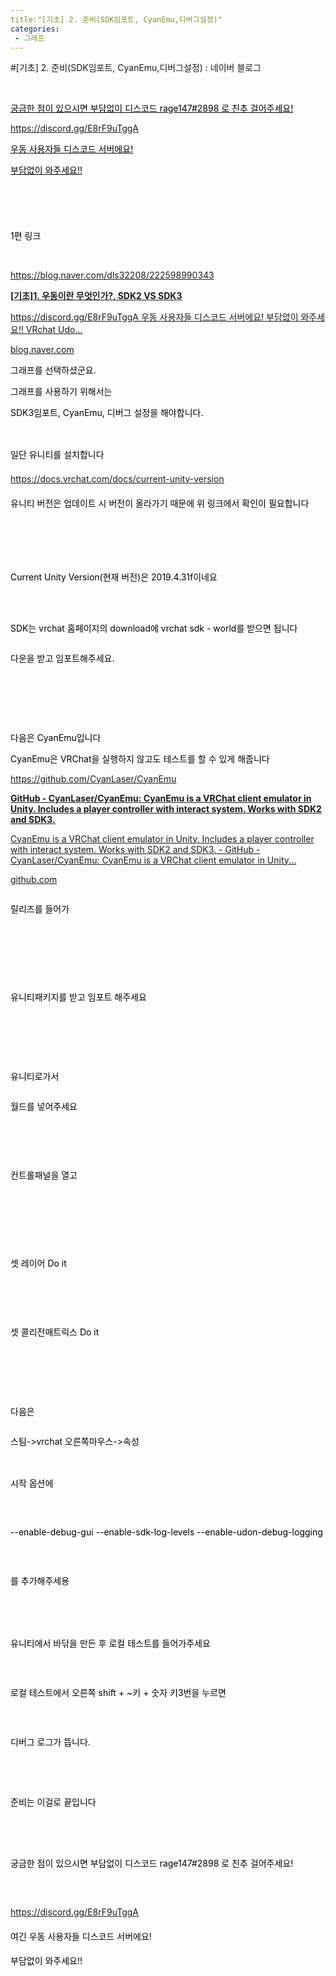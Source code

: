 ```yaml
---
title:"[기초] 2. 준비(SDK임포트, CyanEmu,디버그설정)"
categories:
 - 그래프
---
```

#[기초] 2. 준비(SDK임포트, CyanEmu,디버그설정) : 네이버 블로그
<div class="wrap_rabbit pcol2 _param(1) _postViewArea222598993383" id="post-view222598993383">
<!-- Rabbit HTML --><div class="se-viewer se-theme-default" lang="ko-KR">
<!-- SE_DOC_HEADER_END -->
<div class="se-main-container">
<div class="se-component se-text se-l-default" id="SE-a3f99e16-0a00-43d2-b8d8-24b2e003ec8b">
<div class="se-component-content">
<div class="se-section se-section-text se-l-default">
<div class="se-module se-module-text">
<!-- SE-TEXT { --><p class="se-text-paragraph se-text-paragraph-align-" id="SE-4bea1449-5408-414a-bb11-5dd8458007a4" style=""><span class="se-fs- se-ff- se-style-unset" id="SE-74655edc-9772-469e-be7b-142bb6e60e5e" style="color:#000000;"><u>​</u></span></p><!-- } SE-TEXT --><!-- SE-TEXT { --><p class="se-text-paragraph se-text-paragraph-align-" id="SE-d87399f2-5ffd-467f-b6d7-3d92f40a709b" style=""><span class="se-fs- se-ff- se-style-unset" id="SE-2dd8f2e9-4c0e-41df-8da7-ac9fb1371e29" style="color:#000000;background-color:#ffffff;"><u>궁금한 점이 있으시면 부담없이 디스코드 rage147#2898 로 친추 걸어주세요!</u></span></p><!-- } SE-TEXT --><!-- SE-TEXT { --><p class="se-text-paragraph se-text-paragraph-align-" id="SE-4d6c5e45-197c-4180-9dec-8c29f4e3bf20" style=""><span class="se-fs- se-ff- se-style-unset" id="SE-842fe591-c429-42c9-8f50-8e15c0f31bfe" style="color:#000000;background-color:#ffffff;"><a class="se-link" href="https://discord.gg/E8rF9uTggA" target="_blank"><u>https://discord.gg/E8rF9uTggA</u></a></span></p><!-- } SE-TEXT --><!-- SE-TEXT { --><p class="se-text-paragraph se-text-paragraph-align-" id="SE-51ad0dd1-c72c-480d-a39c-75196ae91c41" style=""><span class="se-fs- se-ff- se-style-unset" id="SE-873e7262-c532-402b-8d57-a76e793805c4" style="color:#000000;background-color:#ffffff;"><u>우동 사용자들 디스코드 서버에요!</u></span></p><!-- } SE-TEXT --><!-- SE-TEXT { --><p class="se-text-paragraph se-text-paragraph-align-" id="SE-fe4b39f1-09f4-486b-98a4-0c5023088e4d" style=""><span class="se-fs- se-ff- se-style-unset" id="SE-8b147722-0b1e-4f09-8f86-dd56574d9ca7" style="color:#000000;background-color:#ffffff;"><u>부담없이 와주세요!!</u></span></p><!-- } SE-TEXT --><!-- SE-TEXT { --><p class="se-text-paragraph se-text-paragraph-align-" id="SE-36699c43-a993-4fa1-9537-80ce7b6e69bd" style=""><span class="se-fs- se-ff- se-style-unset" id="SE-e4ba56a1-050f-47cd-a68a-0cbb1d017346" style="color:#000000;"><u>​</u></span></p><!-- } SE-TEXT --><!-- SE-TEXT { --><p class="se-text-paragraph se-text-paragraph-align-left" id="SE-f85371ef-fb40-4be4-a7b0-c5787561c5c8" style="line-height:1.8;"><span class="se-fs-fs15 se-ff-nanumgothic se-style-unset" id="SE-ac512da7-1645-4971-8484-69e49f86bb9b" style="color:#000000;">​</span></p><!-- } SE-TEXT --><!-- SE-TEXT { --><p class="se-text-paragraph se-text-paragraph-align-" id="SE-821fbbac-d7e0-481b-bfa9-e733ca0c1178" style=""><span class="se-fs- se-ff-" id="SE-3fea0809-106a-4666-bb85-b0b25443c7f0" style="color:#000000;background-color:#ffffff;">1편 링크</span></p><!-- } SE-TEXT --><!-- SE-TEXT { --><p class="se-text-paragraph se-text-paragraph-align-" id="SE-142542dd-2f89-4a9c-ab53-fab7d40dedb2" style=""><span class="se-fs- se-ff-" id="SE-15024b6b-3adc-4a70-9a6a-fbf159f41c74" style="color:#000000;">​</span></p><!-- } SE-TEXT --><!-- SE-TEXT { --><p class="se-text-paragraph se-text-paragraph-align-" id="SE-052e8bee-ead6-44b5-bf40-f8a64b8277ee" style=""><span class="se-fs- se-ff-" id="SE-e3ae657d-02f4-4502-adce-61a744c99867" style="color:#000000;background-color:#ffffff;"><a class="se-link" href="https://blog.naver.com/dls32208/222598990343" target="_blank">https://blog.naver.com/dls32208/222598990343</a></span></p><!-- } SE-TEXT -->
</div>
</div>
</div>
</div> <div class="se-component se-oglink se-l-image" id="SE-6c1fd6c9-407b-49a8-a56d-1fc232eed41c">
<div class="se-component-content">
<div class="se-section se-section-oglink se-l-image se-section-align-">
<div class="se-module se-module-oglink">
<a class="se-oglink-thumbnail" href="https://blog.naver.com/dls32208/222598990343" target="_blank">
<img alt="" class="se-oglink-thumbnail-resource" src="https://dthumb-phinf.pstatic.net/?src=%22https%3A%2F%2Fblogimgs.pstatic.net%2Fnblog%2Fmylog%2Fpost%2Fog_default_image_160610.png%22&amp;type=ff120">
</img></a>
<a class="se-oglink-info" href="https://blog.naver.com/dls32208/222598990343" target="_blank">
<div class="se-oglink-info-container">
<strong class="se-oglink-title">[기초]1. 우동이란 무엇인가?, SDK2 VS SDK3</strong>
<p class="se-oglink-summary">https://discord.gg/E8rF9uTggA 우동 사용자들 디스코드 서버에요! 부담없이 와주세요!! VRchat Udo...</p>
<p class="se-oglink-url">blog.naver.com</p>
</div>
</a>
</div>
</div>
</div>
<script class="__se_module_data" data-module='{"type":"v2_oglink", "id" :"SE-6c1fd6c9-407b-49a8-a56d-1fc232eed41c", "data" : {"link" : "https://blog.naver.com/dls32208/222598990343", "isVideo" : "false", "thumbnail" : "https://dthumb-phinf.pstatic.net/?src=%22https%3A%2F%2Fblogimgs.pstatic.net%2Fnblog%2Fmylog%2Fpost%2Fog_default_image_160610.png%22&amp;type=ff120"}}' type="text/data"></script>
</div> <div class="se-component se-text se-l-default" id="SE-4c2cd798-5124-4f90-8a25-80d0daf73a22">
<div class="se-component-content">
<div class="se-section se-section-text se-l-default">
<div class="se-module se-module-text">
<!-- SE-TEXT { --><p class="se-text-paragraph se-text-paragraph-align-" id="SE-5882617b-f7d1-4999-ad98-c285f10f3779" style=""><span class="se-fs- se-ff-" id="SE-a3a41668-bdb7-4526-9b46-f32c226a95a2" style="color:#000000;background-color:#ffffff;">그래프를 선택하셨군요.</span></p><!-- } SE-TEXT --><!-- SE-TEXT { --><p class="se-text-paragraph se-text-paragraph-align-" id="SE-f920ab9f-9228-44a2-8889-89d2fcbefc22" style=""><span class="se-fs- se-ff-" id="SE-c7568950-7c12-4bce-b0bf-40ab7074ad88" style="color:#000000;background-color:#ffffff;">그래프를 사용하기 위해서는 </span></p><!-- } SE-TEXT --><!-- SE-TEXT { --><p class="se-text-paragraph se-text-paragraph-align-" id="SE-417ee0c5-cb7c-43c5-8f63-0fd95b39a78e" style=""><span class="se-fs- se-ff-" id="SE-01f03ccd-8120-434d-9a9b-26316196d9f1" style="color:#000000;background-color:#ffffff;">SDK3임포트, CyanEmu, 디버그 설정을 해야합니다.</span></p><!-- } SE-TEXT --><!-- SE-TEXT { --><p class="se-text-paragraph se-text-paragraph-align-" id="SE-b9199b89-0364-4a75-9997-825d34d6cb0e" style=""><span class="se-fs- se-ff-" id="SE-41c86b8c-7edb-4bc6-acd9-642d9ccfc70b" style="color:#000000;">​</span></p><!-- } SE-TEXT --><!-- SE-TEXT { --><p class="se-text-paragraph se-text-paragraph-align-left" id="SE-1967c0c8-5c9a-4c80-9c1b-f662381165aa" style="line-height:1.8;"><span class="se-fs-fs15 se-ff-nanumgothic se-style-unset" id="SE-098e956e-702f-44fe-a0b5-8f3c51bc9bee" style="color:#000000;background-color:#ffffff;">일단 유니티를 설치합니다</span></p><!-- } SE-TEXT --><!-- SE-TEXT { --><p class="se-text-paragraph se-text-paragraph-align-left" id="SE-e5873467-2142-4918-9db7-8812015b0e6c" style="line-height:1.8;"><span class="se-fs-fs15 se-ff-nanumgothic se-style-unset" id="SE-37482107-eb4a-4d7d-822a-899ea30640ab" style="color:#000000;background-color:#ffffff;"><a class="se-link" href="https://docs.vrchat.com/docs/current-unity-version" target="_blank"><u>https://docs.vrchat.com/docs/current-unity-version</u></a></span></p><!-- } SE-TEXT --><!-- SE-TEXT { --><p class="se-text-paragraph se-text-paragraph-align-left" id="SE-920d3feb-452f-466f-83e9-88cc67cb6180" style="line-height:1.8;"><span class="se-fs-fs15 se-ff-nanumgothic se-style-unset" id="SE-231ae295-3674-4d26-8f73-ba700a5312fa" style="color:#000000;background-color:#ffffff;">유니티 버전은 업데이트 시 버전이 올라가기 때문에 위 링크에서 확인이 필요합니다</span></p><!-- } SE-TEXT --><!-- SE-TEXT { --><p class="se-text-paragraph se-text-paragraph-align-left" id="SE-9c172815-b781-4a68-960d-38d678756e64" style="line-height:1.8;"><span class="se-fs-fs15 se-ff-nanumgothic se-style-unset" id="SE-4906c880-d8d4-47a7-8e45-cdf38c6024e0" style="color:#000000;background-color:#ffffff;">​</span></p><!-- } SE-TEXT --><!-- SE-TEXT { --><p class="se-text-paragraph se-text-paragraph-align-left" id="SE-d86c03ac-c7ea-4843-b1bd-5c81ab563154" style="line-height:1.8;"><span class="se-fs-fs15 se-ff-nanumgothic se-style-unset" id="SE-57eb5b4c-b92d-441f-8824-b16c2abd6446" style="color:#000000;background-color:#ffffff;">​</span></p><!-- } SE-TEXT --><!-- SE-TEXT { --><p class="se-text-paragraph se-text-paragraph-align-left" id="SE-8f9d1fea-5508-4748-905f-4db7487dc309" style="line-height:1.8;"><span class="se-fs-fs15 se-ff-nanumgothic se-style-unset" id="SE-1bec1fb7-4534-46b0-b75c-e23896e34d04" style="color:#000000;background-color:#ffffff;">Current Unity Version(현재 버전)은 2019.4.31f이네요</span></p><!-- } SE-TEXT -->
</div>
</div>
</div>
</div> <div class="se-component se-image se-l-default" id="SE-075d62c5-319c-4b0a-80a1-3577e124bdff">
<div class="se-component-content se-component-content-fit">
<div class="se-section se-section-image se-l-default se-section-align-left">
<div class="se-module se-module-image" style="">
<a class="se-module-image-link __se_image_link __se_link" data-linkdata='{"id" : "SE-075d62c5-319c-4b0a-80a1-3577e124bdff", "src" : "https://postfiles.pstatic.net/MjAyMTExMjlfNTIg/MDAxNjM4MTM0NjEyNzY5.TuRburDoCzLrbyH-jl__rpSWTBPLs0rkDWWTOrdROMog.uZ8_BXGBU5Auy3d7nCb8ugf_Uk1r5nf3YTxQ9-enaCkg.PNG.dls32208/image.png?type=w773", "originalWidth" : "773", "originalHeight" : "637", "linkUse" : "false", "link" : ""}' data-linktype="img" href="#" onclick="return false;" style="">
<img alt="" class="se-image-resource" src="https://postfiles.pstatic.net/MjAyMTExMjlfNTIg/MDAxNjM4MTM0NjEyNzY5.TuRburDoCzLrbyH-jl__rpSWTBPLs0rkDWWTOrdROMog.uZ8_BXGBU5Auy3d7nCb8ugf_Uk1r5nf3YTxQ9-enaCkg.PNG.dls32208/image.png?type=w773">
</img></a>
</div>
</div>
</div>
</div>
<div class="se-component se-image se-l-default" id="SE-13968244-e6a8-496b-b5ca-805770937247">
<div class="se-component-content se-component-content-fit">
<div class="se-section se-section-image se-l-default se-section-align-left">
<div class="se-module se-module-image" style="">
<a class="se-module-image-link __se_image_link __se_link" data-linkdata='{"id" : "SE-13968244-e6a8-496b-b5ca-805770937247", "src" : "https://postfiles.pstatic.net/MjAyMTExMjlfMTYz/MDAxNjM4MTM0NjI2MjY3.sBOhOCteYlQ1YjGEVhjVYfv6M-VAfK2PYgjAmOvgfbog.xw7YNR6NpekKdztBrrCbpgl9mfc70ymcLOXCtJ7FJ6sg.PNG.dls32208/image.png?type=w773", "originalWidth" : "773", "originalHeight" : "424", "linkUse" : "false", "link" : ""}' data-linktype="img" href="#" onclick="return false;" style="">
<img alt="" class="se-image-resource" src="https://postfiles.pstatic.net/MjAyMTExMjlfMTYz/MDAxNjM4MTM0NjI2MjY3.sBOhOCteYlQ1YjGEVhjVYfv6M-VAfK2PYgjAmOvgfbog.xw7YNR6NpekKdztBrrCbpgl9mfc70ymcLOXCtJ7FJ6sg.PNG.dls32208/image.png?type=w773">
</img></a>
</div>
</div>
</div>
</div>
<div class="se-component se-text se-l-default" id="SE-f5b04435-5dc9-4283-9d51-25bb5000a1ad">
<div class="se-component-content">
<div class="se-section se-section-text se-l-default">
<div class="se-module se-module-text">
<!-- SE-TEXT { --><p class="se-text-paragraph se-text-paragraph-align-" id="SE-299eeb25-f52b-43d4-a43c-a65be9794603" style=""><span class="se-fs- se-ff-" id="SE-0a97e811-eece-4b4e-8ae1-edeade640733" style="color:#000000;">​</span></p><!-- } SE-TEXT --><!-- SE-TEXT { --><p class="se-text-paragraph se-text-paragraph-align-" id="SE-9809c1f3-1417-4840-8345-03b6139ce0cc" style=""><span class="se-fs- se-ff-" id="SE-995de317-79fd-41c7-883d-b494aeee7d98" style="color:#000000;background-color:#ffffff;">SDK는 </span><span class="se-fs-fs15 se-ff-nanumgothic se-style-unset" id="SE-77e01f14-6dc1-4a27-a2f4-7a7ebe0e3b40" style="color:#000000;background-color:#ffffff;">vrchat 홈페이지의 download에 vrchat sdk - world를 받으면 됩니다</span></p><!-- } SE-TEXT -->
</div>
</div>
</div>
</div> <div class="se-component se-image se-l-default" id="SE-23364427-9f42-4311-9d72-e7ff3baad72d">
<div class="se-component-content se-component-content-fit">
<div class="se-section se-section-image se-l-default se-section-align-">
<div class="se-module se-module-image" style="">
<a class="se-module-image-link __se_image_link __se_link" data-linkdata='{"id" : "SE-23364427-9f42-4311-9d72-e7ff3baad72d", "src" : "https://postfiles.pstatic.net/MjAyMDA5MTVfMTIy/MDAxNjAwMTUwNzk4NDY1.w4qE3FH4xiZNheju8XWvBxL-t7IdHiGzLqcDWumpiN0g.D8TU1AdbxBeiS2g-XYpCNBCqVsqpJSaWqsh1leTZQKUg.PNG.dls32208/image.png?type=w773", "originalWidth" : "773", "originalHeight" : "473", "linkUse" : "false", "link" : ""}' data-linktype="img" href="#" onclick="return false;" style="">
<img alt="" class="se-image-resource" src="https://postfiles.pstatic.net/MjAyMDA5MTVfMTIy/MDAxNjAwMTUwNzk4NDY1.w4qE3FH4xiZNheju8XWvBxL-t7IdHiGzLqcDWumpiN0g.D8TU1AdbxBeiS2g-XYpCNBCqVsqpJSaWqsh1leTZQKUg.PNG.dls32208/image.png?type=w773">
</img></a>
</div>
</div>
</div>
</div>
<div class="se-component se-text se-l-default" id="SE-b9c9372f-4eb0-4f9b-9ef5-f66b51ddee11">
<div class="se-component-content">
<div class="se-section se-section-text se-l-default">
<div class="se-module se-module-text">
<!-- SE-TEXT { --><p class="se-text-paragraph se-text-paragraph-align-" id="SE-3b59f601-e16d-4b00-9a52-6004201fe3d2" style=""><span class="se-fs- se-ff-" id="SE-fc20509e-55de-475f-bfa1-79bb635a973e" style="color:#000000;background-color:#ffffff;">다운을 받고 임포트해주세요.</span></p><!-- } SE-TEXT --><!-- SE-TEXT { --><p class="se-text-paragraph se-text-paragraph-align-" id="SE-f8682c48-3edb-4097-83cc-883a7f384d66" style=""><span class="se-fs- se-ff-" id="SE-c8c4c6a8-4f36-4e96-86ab-9a9f090e9264" style="color:#000000;">​</span></p><!-- } SE-TEXT --><!-- SE-TEXT { --><p class="se-text-paragraph se-text-paragraph-align-" id="SE-82471ca3-d575-48e2-9924-19bf30605e0b" style=""><span class="se-fs- se-ff-" id="SE-997ed674-956f-45c7-b8eb-737770891898" style="color:#000000;">​</span></p><!-- } SE-TEXT --><!-- SE-TEXT { --><p class="se-text-paragraph se-text-paragraph-align-" id="SE-a9e95c86-a9e0-44b2-9af0-6dfab9ded75a" style=""><span class="se-fs- se-ff-" id="SE-05ad237e-93a6-4cf2-9038-ee3bc394b888" style="color:#000000;">​</span></p><!-- } SE-TEXT --><!-- SE-TEXT { --><p class="se-text-paragraph se-text-paragraph-align-" id="SE-940baa88-f965-4a16-860e-6cf3c2e8019a" style=""><span class="se-fs- se-ff-" id="SE-7e1638dc-f386-4d1e-8469-791fa8244e9a" style="color:#000000;background-color:#ffffff;">다음은 CyanEmu입니다</span></p><!-- } SE-TEXT --><!-- SE-TEXT { --><p class="se-text-paragraph se-text-paragraph-align-" id="SE-22159658-239c-49a5-9165-4d220048d765" style=""><span class="se-fs- se-ff-" id="SE-f5d59ec9-f069-4bb5-aeb7-72f087db8428" style="color:#000000;background-color:#ffffff;">CyanEmu은 VRChat을 실행하지 않고도 테스트를 할 수 있게 해줍니다</span></p><!-- } SE-TEXT --><!-- SE-TEXT { --><p class="se-text-paragraph se-text-paragraph-align-" id="SE-8ecca86e-c1df-45ba-afd5-3f2bcbbe92d0" style=""><span class="se-fs- se-ff-" id="SE-9bb65cd1-b3e4-4979-9a75-56e579c99d17" style="color:#000000;background-color:#ffffff;"><a class="se-link" href="https://github.com/CyanLaser/CyanEmu" target="_blank">https://github.com/CyanLaser/CyanEmu</a></span></p><!-- } SE-TEXT -->
</div>
</div>
</div>
</div> <div class="se-component se-oglink se-l-large_image" id="SE-34820224-77d9-4a98-9648-dcacf420c1a1">
<div class="se-component-content">
<div class="se-section se-section-oglink se-l-large_image se-section-align-">
<div class="se-module se-module-oglink">
<a class="se-oglink-thumbnail" href="https://github.com/CyanLaser/CyanEmu" target="_blank">
<img alt="" class="se-oglink-thumbnail-resource" src="https://dthumb-phinf.pstatic.net/?src=%22https%3A%2F%2Fopengraph.githubassets.com%2F0b4d3006d4548f4eee632cf1a506197cfe98fdb4a122a9293a796760274d5224%2FCyanLaser%2FCyanEmu%22&amp;type=ff500_300"/>
</a>
<a class="se-oglink-info" href="https://github.com/CyanLaser/CyanEmu" target="_blank">
<div class="se-oglink-info-container">
<strong class="se-oglink-title">GitHub - CyanLaser/CyanEmu: CyanEmu is a VRChat client emulator in Unity. Includes a player controller with interact system. Works with SDK2 and SDK3.</strong>
<p class="se-oglink-summary">CyanEmu is a VRChat client emulator in Unity. Includes a player controller with interact system. Works with SDK2 and SDK3. - GitHub - CyanLaser/CyanEmu: CyanEmu is a VRChat client emulator in Unity...</p>
<p class="se-oglink-url">github.com</p>
</div>
</a>
</div>
</div>
</div>
<script class="__se_module_data" data-module='{"type":"v2_oglink", "id" :"SE-34820224-77d9-4a98-9648-dcacf420c1a1", "data" : {"link" : "https://github.com/CyanLaser/CyanEmu", "isVideo" : "false", "thumbnail" : "https://dthumb-phinf.pstatic.net/?src=%22https%3A%2F%2Fopengraph.githubassets.com%2F0b4d3006d4548f4eee632cf1a506197cfe98fdb4a122a9293a796760274d5224%2FCyanLaser%2FCyanEmu%22&amp;type=ff500_300"}}' type="text/data"></script>
</div> <div class="se-component se-image se-l-default" id="SE-8e4f0098-b661-4283-ace8-a2965d92018a">
<div class="se-component-content se-component-content-fit">
<div class="se-section se-section-image se-l-default se-section-align-">
<div class="se-module se-module-image" style="">
<a class="se-module-image-link __se_image_link __se_link" data-linkdata='{"id" : "SE-8e4f0098-b661-4283-ace8-a2965d92018a", "src" : "https://postfiles.pstatic.net/MjAyMTEyMTlfOTYg/MDAxNjM5ODUzODM5NzYx.RlawFHA9KVrS_d_B0jHsLnpVKDJbOM9ao5e86UjHwKQg.Nhp9I2j14YC6haDCFQYUCUDax_02uQc-kFGiuPbiD58g.PNG.dls32208/image.png", "originalWidth" : "962", "originalHeight" : "1049", "linkUse" : "false", "link" : ""}' data-linktype="img" href="#" onclick="return false;" style="">
<img alt="" class="se-image-resource" data-height="965" data-lazy-src="https://postfiles.pstatic.net/MjAyMTEyMTlfOTYg/MDAxNjM5ODUzODM5NzYx.RlawFHA9KVrS_d_B0jHsLnpVKDJbOM9ao5e86UjHwKQg.Nhp9I2j14YC6haDCFQYUCUDax_02uQc-kFGiuPbiD58g.PNG.dls32208/image.png?type=w966" data-width="886" src="https://postfiles.pstatic.net/MjAyMTEyMTlfOTYg/MDAxNjM5ODUzODM5NzYx.RlawFHA9KVrS_d_B0jHsLnpVKDJbOM9ao5e86UjHwKQg.Nhp9I2j14YC6haDCFQYUCUDax_02uQc-kFGiuPbiD58g.PNG.dls32208/image.png?type=w80_blur"/>
</a>
</div>
</div>
</div>
</div>
<div class="se-component se-text se-l-default" id="SE-2f229211-7887-455d-8917-4d0bf35abf40">
<div class="se-component-content">
<div class="se-section se-section-text se-l-default">
<div class="se-module se-module-text">
<!-- SE-TEXT { --><p class="se-text-paragraph se-text-paragraph-align-" id="SE-86bb38ca-d96a-4ab3-beec-cb6f6b2616c8" style=""><span class="se-fs- se-ff-" id="SE-c6df303a-09af-4e1f-aca5-a651aebd9b8a" style="color:#000000;background-color:#ffffff;">릴리즈를 들어가</span></p><!-- } SE-TEXT --><!-- SE-TEXT { --><p class="se-text-paragraph se-text-paragraph-align-" id="SE-e8ddd6bc-2152-45b7-9f84-8af763a196fb" style=""><span class="se-fs- se-ff-" id="SE-d7a24709-7785-40e0-b6dc-7f7d122f3772" style="color:#000000;">​</span></p><!-- } SE-TEXT --><!-- SE-TEXT { --><p class="se-text-paragraph se-text-paragraph-align-" id="SE-b8865a6d-d72b-44f1-874f-23b9bcaa2396" style=""><span class="se-fs- se-ff-" id="SE-65bde51f-9d75-4b81-8a07-4450f8af70b5" style="color:#000000;">​</span></p><!-- } SE-TEXT --><!-- SE-TEXT { --><p class="se-text-paragraph se-text-paragraph-align-" id="SE-f0c1b905-bec5-4955-82e2-f4335c5677ea" style=""><span class="se-fs- se-ff-" id="SE-78f3abb0-e4dc-44bb-be2e-92403e50352f" style="color:#000000;">​</span></p><!-- } SE-TEXT -->
</div>
</div>
</div>
</div> <div class="se-component se-image se-l-default" id="SE-7a8430cb-be05-4aa6-8054-2307206ee6f5">
<div class="se-component-content se-component-content-fit">
<div class="se-section se-section-image se-l-default se-section-align-">
<div class="se-module se-module-image" style="">
<a class="se-module-image-link __se_image_link __se_link" data-linkdata='{"id" : "SE-7a8430cb-be05-4aa6-8054-2307206ee6f5", "src" : "https://postfiles.pstatic.net/MjAyMTEyMTlfMTgg/MDAxNjM5ODUzODYyODM3.4T6G9wmkbIo9Wn3s49MbYUnN66tzVNEC5L0-jqpKv9sg.MgNyp5Obnf1s0Chco6DWHM_faJt0QkLLPopgGVwkV_wg.PNG.dls32208/image.png", "originalWidth" : "962", "originalHeight" : "1049", "linkUse" : "false", "link" : ""}' data-linktype="img" href="#" onclick="return false;" style="">
<img alt="" class="se-image-resource" data-height="965" data-lazy-src="https://postfiles.pstatic.net/MjAyMTEyMTlfMTgg/MDAxNjM5ODUzODYyODM3.4T6G9wmkbIo9Wn3s49MbYUnN66tzVNEC5L0-jqpKv9sg.MgNyp5Obnf1s0Chco6DWHM_faJt0QkLLPopgGVwkV_wg.PNG.dls32208/image.png?type=w966" data-width="886" src="https://postfiles.pstatic.net/MjAyMTEyMTlfMTgg/MDAxNjM5ODUzODYyODM3.4T6G9wmkbIo9Wn3s49MbYUnN66tzVNEC5L0-jqpKv9sg.MgNyp5Obnf1s0Chco6DWHM_faJt0QkLLPopgGVwkV_wg.PNG.dls32208/image.png?type=w80_blur"/>
</a>
</div>
</div>
</div>
</div>
<div class="se-component se-text se-l-default" id="SE-fc805762-9f9f-419c-8515-1807745d000c">
<div class="se-component-content">
<div class="se-section se-section-text se-l-default">
<div class="se-module se-module-text">
<!-- SE-TEXT { --><p class="se-text-paragraph se-text-paragraph-align-" id="SE-91c30b27-1af7-4d2d-b779-690f006e991a" style=""><span class="se-fs- se-ff-" id="SE-4e0f6afc-5d54-48c9-8040-0f28b643ff52" style="color:#000000;background-color:#ffffff;">유니티패키지를 받고 임포트 해주세요</span></p><!-- } SE-TEXT --><!-- SE-TEXT { --><p class="se-text-paragraph se-text-paragraph-align-" id="SE-4685ebcd-ec56-4f3a-9a6d-67b4a98d441f" style=""><span class="se-fs- se-ff-" id="SE-12eae458-57be-4cdd-aeaf-85849f282fd9" style="color:#000000;">​</span></p><!-- } SE-TEXT --><!-- SE-TEXT { --><p class="se-text-paragraph se-text-paragraph-align-" id="SE-5771184a-aec3-4d75-aa67-344f03ac555a" style=""><span class="se-fs- se-ff-" id="SE-143df8d6-44bc-46a7-9f49-abe65abdbb67" style="color:#000000;">​</span></p><!-- } SE-TEXT --><!-- SE-TEXT { --><p class="se-text-paragraph se-text-paragraph-align-" id="SE-044052c2-487d-4dbe-b9f2-a7f61088fe4e" style=""><span class="se-fs- se-ff-" id="SE-2e26b475-127c-40a3-a045-253a4f8410d0" style="color:#000000;">​</span></p><!-- } SE-TEXT --><!-- SE-TEXT { --><p class="se-text-paragraph se-text-paragraph-align-" id="SE-ea307c6d-4dee-4b14-9c2b-115ece946e06" style=""><span class="se-fs- se-ff-" id="SE-9f2fb9d1-6e43-4e71-8795-fcd03c597a24" style="color:#000000;background-color:#ffffff;">유니티로가서</span></p><!-- } SE-TEXT -->
</div>
</div>
</div>
</div> <div class="se-component se-image se-l-default" id="SE-f1530840-04c6-4bfc-a4b8-e330b62da5f3">
<div class="se-component-content se-component-content-fit">
<div class="se-section se-section-image se-l-default se-section-align-">
<div class="se-module se-module-image" style="">
<a class="se-module-image-link __se_image_link __se_link" data-linkdata='{"id" : "SE-f1530840-04c6-4bfc-a4b8-e330b62da5f3", "src" : "https://postfiles.pstatic.net/MjAyMTEyMThfOTgg/MDAxNjM5NzU2NTA2NTM3.8A_0q6Pc6gku6M25uyr7VxsjnPFWQOtYfBNd95ufGgIg.pH7_phQQlVRLFZo6koUldnK0sioZDt_4u3-mia6qz_Ig.PNG.dls32208/image.png?type=w773", "originalWidth" : "773", "originalHeight" : "363", "linkUse" : "false", "link" : ""}' data-linktype="img" href="#" onclick="return false;" style="">
<img alt="" class="se-image-resource" src="https://postfiles.pstatic.net/MjAyMTEyMThfOTgg/MDAxNjM5NzU2NTA2NTM3.8A_0q6Pc6gku6M25uyr7VxsjnPFWQOtYfBNd95ufGgIg.pH7_phQQlVRLFZo6koUldnK0sioZDt_4u3-mia6qz_Ig.PNG.dls32208/image.png?type=w773"/>
</a>
</div>
</div>
</div>
</div>
<div class="se-component se-text se-l-default" id="SE-c35aaabd-0384-4487-be8a-cb52186334e9">
<div class="se-component-content">
<div class="se-section se-section-text se-l-default">
<div class="se-module se-module-text">
<!-- SE-TEXT { --><p class="se-text-paragraph se-text-paragraph-align-" id="SE-053bc1f4-6a91-4d9c-9cc3-d451e363ed81" style=""><span class="se-fs- se-ff-" id="SE-b9c49eb3-0a6b-4a6b-a231-a06ce6910a68" style="color:#000000;background-color:#ffffff;">월드를 넣어주세요</span></p><!-- } SE-TEXT --><!-- SE-TEXT { --><p class="se-text-paragraph se-text-paragraph-align-" id="SE-a8e9637e-ad01-4786-8c71-1ae5f02c9003" style=""><span class="se-fs- se-ff-" id="SE-efb06c0f-3015-4c39-b8f7-fde442fccc6f" style="color:#000000;">​</span></p><!-- } SE-TEXT --><!-- SE-TEXT { --><p class="se-text-paragraph se-text-paragraph-align-" id="SE-4fb0e136-db2a-43f7-ba9f-945e3655c930" style=""><span class="se-fs- se-ff-" id="SE-2d9d9a4a-26b4-48be-b04a-b9e7f9f0d694" style="color:#000000;">​</span></p><!-- } SE-TEXT -->
</div>
</div>
</div>
</div> <div class="se-component se-image se-l-default" id="SE-4cc791e9-fd9c-4f92-88cf-009075fbbb66">
<div class="se-component-content se-component-content-normal">
<div class="se-section se-section-image se-l-default se-section-align-" style="max-width:641px;">
<div class="se-module se-module-image" style="">
<a class="se-module-image-link __se_image_link __se_link" data-linkdata='{"id" : "SE-4cc791e9-fd9c-4f92-88cf-009075fbbb66", "src" : "https://postfiles.pstatic.net/MjAyMTEyMThfMjEy/MDAxNjM5NzU2NDM2MTQ2.qe34RurOKOaPIHPZbUcuc02RS_gO1pawpSBEURMMTrwg.X3TB83GqQnjP3sYYGyJM0JhYRaPXP4dcPj2_Wnv1A_Mg.PNG.dls32208/image.png?type=w773", "originalWidth" : "641", "originalHeight" : "494", "linkUse" : "false", "link" : ""}' data-linktype="img" href="#" onclick="return false;" style="">
<img alt="" class="se-image-resource" src="https://postfiles.pstatic.net/MjAyMTEyMThfMjEy/MDAxNjM5NzU2NDM2MTQ2.qe34RurOKOaPIHPZbUcuc02RS_gO1pawpSBEURMMTrwg.X3TB83GqQnjP3sYYGyJM0JhYRaPXP4dcPj2_Wnv1A_Mg.PNG.dls32208/image.png?type=w773"/>
</a>
</div>
</div>
</div>
</div>
<div class="se-component se-text se-l-default" id="SE-463fc619-1977-4dae-aec6-302cc73f4716">
<div class="se-component-content">
<div class="se-section se-section-text se-l-default">
<div class="se-module se-module-text">
<!-- SE-TEXT { --><p class="se-text-paragraph se-text-paragraph-align-" id="SE-9edca6ca-c244-43d6-b4ba-40d02b164c68" style=""><span class="se-fs- se-ff-" id="SE-c8b8c840-3fb7-40e9-8a95-928c2c6af12f" style="color:#000000;background-color:#ffffff;">컨트롤패널을 열고</span></p><!-- } SE-TEXT --><!-- SE-TEXT { --><p class="se-text-paragraph se-text-paragraph-align-" id="SE-d3207de7-d2aa-4cb2-9c03-70ecf009177b" style=""><span class="se-fs- se-ff-" id="SE-d26d2da5-4354-47f5-93c2-92f859acedf6" style="color:#000000;">​</span></p><!-- } SE-TEXT --><!-- SE-TEXT { --><p class="se-text-paragraph se-text-paragraph-align-" id="SE-1bf68f35-9a75-44ef-899c-d2a64587a6b8" style=""><span class="se-fs- se-ff-" id="SE-2950c5ba-cdfd-44e5-bd0d-17d1dad2ec47" style="color:#000000;">​</span></p><!-- } SE-TEXT --><!-- SE-TEXT { --><p class="se-text-paragraph se-text-paragraph-align-" id="SE-43da8439-865f-4271-8046-74f487d250b5" style=""><span class="se-fs- se-ff-" id="SE-c6503ebe-54bc-45a6-939d-4c8948f02a64" style="color:#000000;">​</span></p><!-- } SE-TEXT -->
</div>
</div>
</div>
</div> <div class="se-component se-image se-l-default" id="SE-fe024e75-4f5a-4600-8810-3287e90466a8">
<div class="se-component-content se-component-content-fit">
<div class="se-section se-section-image se-l-default se-section-align-">
<div class="se-module se-module-image" style="">
<a class="se-module-image-link __se_image_link __se_link" data-linkdata='{"id" : "SE-fe024e75-4f5a-4600-8810-3287e90466a8", "src" : "https://postfiles.pstatic.net/MjAyMTEyMThfNTIg/MDAxNjM5NzU2NjMwMjcy.daXZ4wy0NAAXK4KRiyKogqeajFuXB9HuKhCePlG1xK4g.wUvu__2fOYdtqm-79nhBH9nMSzd3oRnoo3KdYl2CTQQg.PNG.dls32208/image.png?type=w773", "originalWidth" : "766", "originalHeight" : "790", "linkUse" : "false", "link" : ""}' data-linktype="img" href="#" onclick="return false;" style="">
<img alt="" class="se-image-resource" src="https://postfiles.pstatic.net/MjAyMTEyMThfNTIg/MDAxNjM5NzU2NjMwMjcy.daXZ4wy0NAAXK4KRiyKogqeajFuXB9HuKhCePlG1xK4g.wUvu__2fOYdtqm-79nhBH9nMSzd3oRnoo3KdYl2CTQQg.PNG.dls32208/image.png?type=w773"/>
</a>
</div>
</div>
</div>
</div>
<div class="se-component se-text se-l-default" id="SE-31eaa96e-5f03-43e7-9117-99a6ca5f43c5">
<div class="se-component-content">
<div class="se-section se-section-text se-l-default">
<div class="se-module se-module-text">
<!-- SE-TEXT { --><p class="se-text-paragraph se-text-paragraph-align-" id="SE-a77c675e-1a72-4d20-b231-3037fe75be08" style=""><span class="se-fs- se-ff-" id="SE-4faf4b0a-c01e-4bc2-9d90-a362b82568ee" style="color:#000000;background-color:#ffffff;">셋 레이어 Do it</span></p><!-- } SE-TEXT --><!-- SE-TEXT { --><p class="se-text-paragraph se-text-paragraph-align-" id="SE-07176ee0-2713-4a65-836d-f676cb64cf0c" style=""><span class="se-fs- se-ff-" id="SE-c906a2ba-f632-4244-b079-7ab3c343765e" style="color:#000000;">​</span></p><!-- } SE-TEXT --><!-- SE-TEXT { --><p class="se-text-paragraph se-text-paragraph-align-" id="SE-dce65006-4074-4046-adab-a7c1f816c4af" style=""><span class="se-fs- se-ff-" id="SE-a4e1a3af-9a6d-497c-b551-6ecbeb1c0c88" style="color:#000000;">​</span></p><!-- } SE-TEXT -->
</div>
</div>
</div>
</div> <div class="se-component se-image se-l-default" id="SE-95e1a23f-f442-4760-923e-0dc97f9972ea">
<div class="se-component-content se-component-content-fit">
<div class="se-section se-section-image se-l-default se-section-align-">
<div class="se-module se-module-image" style="">
<a class="se-module-image-link __se_image_link __se_link" data-linkdata='{"id" : "SE-95e1a23f-f442-4760-923e-0dc97f9972ea", "src" : "https://postfiles.pstatic.net/MjAyMTEyMThfNzUg/MDAxNjM5NzU2NjU4NzMw.KjtWGG93Jwaed-b9FMtiGCTnhHlihN8sTa7bHpu2ru4g.i-CcVlibj7ZmGI4JRFVng8rRhKJCS2W_Zgk7b5Bdz-wg.PNG.dls32208/image.png?type=w773", "originalWidth" : "729", "originalHeight" : "776", "linkUse" : "false", "link" : ""}' data-linktype="img" href="#" onclick="return false;" style="">
<img alt="" class="se-image-resource" src="https://postfiles.pstatic.net/MjAyMTEyMThfNzUg/MDAxNjM5NzU2NjU4NzMw.KjtWGG93Jwaed-b9FMtiGCTnhHlihN8sTa7bHpu2ru4g.i-CcVlibj7ZmGI4JRFVng8rRhKJCS2W_Zgk7b5Bdz-wg.PNG.dls32208/image.png?type=w773"/>
</a>
</div>
</div>
</div>
</div>
<div class="se-component se-text se-l-default" id="SE-6f39d943-4ac1-4d6b-8c8d-7e56ffb838a9">
<div class="se-component-content">
<div class="se-section se-section-text se-l-default">
<div class="se-module se-module-text">
<!-- SE-TEXT { --><p class="se-text-paragraph se-text-paragraph-align-" id="SE-8ec4b007-c900-428a-993a-e4c11cc4d1c7" style=""><span class="se-fs- se-ff-" id="SE-9b119deb-f13b-422b-b127-e5cb6e51250e" style="color:#000000;background-color:#ffffff;">셋 콜리전매트릭스 Do it</span></p><!-- } SE-TEXT --><!-- SE-TEXT { --><p class="se-text-paragraph se-text-paragraph-align-" id="SE-374ffb8b-13dd-4fa8-9f5b-326405338385" style=""><span class="se-fs- se-ff-" id="SE-0f58ae61-a51f-42e6-a769-3d983a8f7815" style="color:#000000;">​</span></p><!-- } SE-TEXT --><!-- SE-TEXT { --><p class="se-text-paragraph se-text-paragraph-align-" id="SE-88bc3c1e-42bc-4fd9-867f-d43329ed856e" style=""><span class="se-fs- se-ff-" id="SE-30b307c7-441c-4ac5-a49a-6b4835a6bace" style="color:#000000;">​</span></p><!-- } SE-TEXT --><!-- SE-TEXT { --><p class="se-text-paragraph se-text-paragraph-align-" id="SE-48e80337-c962-4aee-b8ec-3e1ca4ac82d4" style=""><span class="se-fs- se-ff-" id="SE-2ce70665-7e05-40e9-932d-194fd3441bb5" style="color:#000000;">​</span></p><!-- } SE-TEXT --><!-- SE-TEXT { --><p class="se-text-paragraph se-text-paragraph-align-" id="SE-96ecb727-eac6-4bed-affe-04473aada55d" style=""><span class="se-fs- se-ff-" id="SE-25919128-d9ca-4cdc-9515-5e1ecd00541f" style="color:#000000;background-color:#ffffff;">다음은</span></p><!-- } SE-TEXT -->
</div>
</div>
</div>
</div> <div class="se-component se-image se-l-default" id="SE-3084f261-d449-46c8-95d5-ad07402f2798">
<div class="se-component-content se-component-content-fit">
<div class="se-section se-section-image se-l-default se-section-align-">
<div class="se-module se-module-image" style="">
<a class="se-module-image-link __se_image_link __se_link" data-linkdata='{"id" : "SE-3084f261-d449-46c8-95d5-ad07402f2798", "src" : "https://postfiles.pstatic.net/MjAyMTExMjlfNDAg/MDAxNjM4MTE0OTY2Mzc2.vSR4666P4dU9NzQ-wbZgGsGuT6oLL5AMfuPJWDkCxj0g.xycqmmXEc50zKmk4tGTUjskzxiVhJVAO4r0hNF2exUIg.PNG.dls32208/image.png?type=w773", "originalWidth" : "773", "originalHeight" : "460", "linkUse" : "false", "link" : ""}' data-linktype="img" href="#" onclick="return false;" style="">
<img alt="" class="se-image-resource" src="https://postfiles.pstatic.net/MjAyMTExMjlfNDAg/MDAxNjM4MTE0OTY2Mzc2.vSR4666P4dU9NzQ-wbZgGsGuT6oLL5AMfuPJWDkCxj0g.xycqmmXEc50zKmk4tGTUjskzxiVhJVAO4r0hNF2exUIg.PNG.dls32208/image.png?type=w773"/>
</a>
</div>
</div>
</div>
</div>
<div class="se-component se-text se-l-default" id="SE-a7c5f387-a9a4-48a2-9108-fe7f51e6b9a8">
<div class="se-component-content">
<div class="se-section se-section-text se-l-default">
<div class="se-module se-module-text">
<!-- SE-TEXT { --><p class="se-text-paragraph se-text-paragraph-align-" id="SE-8e794244-d91d-4b6f-980d-ac5727361fff" style=""><span class="se-fs-fs15 se-ff-nanumgothic se-style-unset" id="SE-04fc3a21-9992-432f-9026-316a8b3984e6" style="color:#000000;background-color:#ffffff;">스팀-&gt;vrchat 오른쪽마우스-&gt;속성</span></p><!-- } SE-TEXT --><!-- SE-TEXT { --><p class="se-text-paragraph se-text-paragraph-align-" id="SE-6b263bd6-40fe-4e42-ac25-606cae300f3f" style=""><span class="se-fs-fs15 se-ff-nanumgothic se-style-unset" id="SE-f377e569-6bab-4a66-8ec3-4e6a9b905a61" style="color:#000000;">​</span></p><!-- } SE-TEXT --><!-- SE-TEXT { --><p class="se-text-paragraph se-text-paragraph-align-left" id="SE-e0ef3f9b-79e2-4ac9-905d-d9b9a3fe0f0e" style="line-height:1.8;"><span class="se-fs-fs15 se-ff-nanumgothic se-style-unset" id="SE-58dec9e6-d775-4471-a716-dbd3ad965439" style="color:#000000;background-color:#ffffff;">시작 옵션에 </span></p><!-- } SE-TEXT --><!-- SE-TEXT { --><p class="se-text-paragraph se-text-paragraph-align-left" id="SE-0afebc9e-7023-41e5-bf1b-07a764f7cdbc" style="line-height:1.8;"><span class="se-fs-fs15 se-ff-nanumgothic se-style-unset" id="SE-6b83a2eb-b488-4c4d-a31f-413fbdc673a3" style="color:#000000;background-color:#ffffff;">​</span></p><!-- } SE-TEXT --><!-- SE-TEXT { --><p class="se-text-paragraph se-text-paragraph-align-left" id="SE-310f0391-e615-446d-b12b-62e23b20d535" style="line-height:1.8;"><span class="se-fs-fs15 se-ff-nanumgothic se-style-unset" id="SE-20fbb1aa-f9a0-4c19-b990-65d72c2e7249" style="color:#000000;background-color:#ffffff;">--enable-debug-gui --enable-sdk-log-levels --enable-udon-debug-logging</span></p><!-- } SE-TEXT --><!-- SE-TEXT { --><p class="se-text-paragraph se-text-paragraph-align-left" id="SE-950c1c41-c6a6-42e6-a091-a8937d51a1c0" style="line-height:1.8;"><span class="se-fs-fs15 se-ff-nanumgothic se-style-unset" id="SE-fd3c73d0-bbf1-4258-8b77-d04492e58dbd" style="color:#000000;background-color:#ffffff;">​</span></p><!-- } SE-TEXT --><!-- SE-TEXT { --><p class="se-text-paragraph se-text-paragraph-align-left" id="SE-22dfbd54-f880-4288-b5ec-06103b6e990f" style="line-height:1.8;"><span class="se-fs-fs15 se-ff-nanumgothic se-style-unset" id="SE-7415cc98-39df-49d6-872a-11f650f564f2" style="color:#000000;background-color:#ffffff;">를 추가해주세용</span></p><!-- } SE-TEXT --><!-- SE-TEXT { --><p class="se-text-paragraph se-text-paragraph-align-" id="SE-40532416-cffd-421c-a7f5-a8a835a8443c" style=""><span class="se-fs- se-ff-" id="SE-2926704b-7ad6-4280-aa48-4d9da7fcdd7c" style="color:#000000;">​</span></p><!-- } SE-TEXT --><!-- SE-TEXT { --><p class="se-text-paragraph se-text-paragraph-align-" id="SE-e0dac180-acc5-4973-812c-7fcd0d5d22b6" style=""><span class="se-fs- se-ff-" id="SE-55de8ed1-1681-44c5-8bda-4b9e37d80cdc" style="color:#000000;">​</span></p><!-- } SE-TEXT --><!-- SE-TEXT { --><p class="se-text-paragraph se-text-paragraph-align-" id="SE-d9aa7ee3-2e3d-4148-b5d3-57d27ad768b8" style=""><span class="se-fs- se-ff-" id="SE-fe0b5b87-fe82-43ca-a23b-07f33949f860" style="color:#000000;background-color:#ffffff;">유니티에서 바닦을 만든 후 로컬 테스트를 들어가주세요</span></p><!-- } SE-TEXT -->
</div>
</div>
</div>
</div> <div class="se-component se-image se-l-default" id="SE-c9ce0f5e-3a7c-4b3f-b734-01b959210885">
<div class="se-component-content se-component-content-normal">
<div class="se-section se-section-image se-l-default se-section-align-" style="max-width:524px;">
<div class="se-module se-module-image" style="">
<a class="se-module-image-link __se_image_link __se_link" data-linkdata='{"id" : "SE-c9ce0f5e-3a7c-4b3f-b734-01b959210885", "src" : "https://postfiles.pstatic.net/MjAyMTEyMjVfOTQg/MDAxNjQwNDEyMzIwNTAz.LjL4hXMssoVWFMj5rSFWqN3MhtGgMSTLH_SwREDBVUgg.Nfyq-187jmVH7rkvtiG37eFlaAByxIZUIUBPIc9Wa3sg.PNG.dls32208/image.png", "originalWidth" : "524", "originalHeight" : "630", "linkUse" : "false", "link" : ""}' data-linktype="img" href="#" onclick="return false;" style="">
<img alt="" class="se-image-resource" data-height="630" data-lazy-src="https://postfiles.pstatic.net/MjAyMTEyMjVfOTQg/MDAxNjQwNDEyMzIwNTAz.LjL4hXMssoVWFMj5rSFWqN3MhtGgMSTLH_SwREDBVUgg.Nfyq-187jmVH7rkvtiG37eFlaAByxIZUIUBPIc9Wa3sg.PNG.dls32208/image.png?type=w966" data-width="524" src="https://postfiles.pstatic.net/MjAyMTEyMjVfOTQg/MDAxNjQwNDEyMzIwNTAz.LjL4hXMssoVWFMj5rSFWqN3MhtGgMSTLH_SwREDBVUgg.Nfyq-187jmVH7rkvtiG37eFlaAByxIZUIUBPIc9Wa3sg.PNG.dls32208/image.png?type=w80_blur"/>
</a>
</div>
</div>
</div>
</div>
<div class="se-component se-text se-l-default" id="SE-d62194a8-fe10-4e61-b420-2addfede31b5">
<div class="se-component-content">
<div class="se-section se-section-text se-l-default">
<div class="se-module se-module-text">
<!-- SE-TEXT { --><p class="se-text-paragraph se-text-paragraph-align-" id="SE-e9242e75-f8ed-448a-97a8-c67c89159ba4" style=""><span class="se-fs- se-ff-" id="SE-e90e1724-33cd-4345-a7a7-97993795f259" style="color:#000000;">​</span></p><!-- } SE-TEXT --><!-- SE-TEXT { --><p class="se-text-paragraph se-text-paragraph-align-" id="SE-7c0bdb3f-e5d7-4ce5-9505-9c9b6a89ead5" style=""><span class="se-fs-fs15 se-ff-nanumgothic se-style-unset" id="SE-f566639e-cfef-4976-83b1-b9ba20833eca" style="color:#000000;background-color:#ffffff;">로컬 테스트에서 오른쪽 shift + ~키 + 숫자 키3번을 누르면</span></p><!-- } SE-TEXT --><!-- SE-TEXT { --><p class="se-text-paragraph se-text-paragraph-align-" id="SE-09b4ae52-f6d5-4dd6-a9cf-14c40e361dd2" style=""><span class="se-fs- se-ff-" id="SE-7e9139ea-f0a3-4c7c-8cc4-8b1e2ca8dc11" style="color:#000000;">​</span></p><!-- } SE-TEXT -->
</div>
</div>
</div>
</div> <div class="se-component se-image se-l-default" id="SE-a5833060-1d3d-4d74-9597-1172af7233d1">
<div class="se-component-content se-component-content-fit">
<div class="se-section se-section-image se-l-default se-section-align-">
<div class="se-module se-module-image" style="">
<a class="se-module-image-link __se_image_link __se_link" data-linkdata='{"id" : "SE-a5833060-1d3d-4d74-9597-1172af7233d1", "src" : "https://postfiles.pstatic.net/MjAyMTExMjlfMjY5/MDAxNjM4MTE1OTcwNTQw.wh2LcwaMIT9LFDwOsDlw8Wq-JsWHt8zZx2RzP4JzwGkg.eLnFZtViUcVRD25N5a7RyUc9xC4nhoUGQLHK_YYFn4cg.PNG.dls32208/image.png?type=w773", "originalWidth" : "773", "originalHeight" : "411", "linkUse" : "false", "link" : ""}' data-linktype="img" href="#" onclick="return false;" style="">
<img alt="" class="se-image-resource" src="https://postfiles.pstatic.net/MjAyMTExMjlfMjY5/MDAxNjM4MTE1OTcwNTQw.wh2LcwaMIT9LFDwOsDlw8Wq-JsWHt8zZx2RzP4JzwGkg.eLnFZtViUcVRD25N5a7RyUc9xC4nhoUGQLHK_YYFn4cg.PNG.dls32208/image.png?type=w773"/>
</a>
</div>
</div>
</div>
</div>
<div class="se-component se-image se-l-default" id="SE-93fbdfb1-b8f2-4683-8e18-98387debd085">
<div class="se-component-content se-component-content-fit">
<div class="se-section se-section-image se-l-default se-section-align-">
<div class="se-module se-module-image" style="">
<a class="se-module-image-link __se_image_link __se_link" data-linkdata='{"id" : "SE-93fbdfb1-b8f2-4683-8e18-98387debd085", "src" : "https://postfiles.pstatic.net/MjAyMTExMjlfMjc1/MDAxNjM4MTE1Nzg5MjAx.GTrFMXYYjv10iCfDdlCYwnyZwjh6dNVVfMqw3lN5wHwg.4fMPfUf3tfwHHr4Lly1dMDm_kaNu7lwbRqxWtiVaz1wg.PNG.dls32208/image.png?type=w773", "originalWidth" : "773", "originalHeight" : "424", "linkUse" : "false", "link" : ""}' data-linktype="img" href="#" onclick="return false;" style="">
<img alt="" class="se-image-resource" src="https://postfiles.pstatic.net/MjAyMTExMjlfMjc1/MDAxNjM4MTE1Nzg5MjAx.GTrFMXYYjv10iCfDdlCYwnyZwjh6dNVVfMqw3lN5wHwg.4fMPfUf3tfwHHr4Lly1dMDm_kaNu7lwbRqxWtiVaz1wg.PNG.dls32208/image.png?type=w773"/>
</a>
</div>
</div>
</div>
</div>
<div class="se-component se-text se-l-default" id="SE-f1e31108-633c-443c-b167-dfc84d50bac5">
<div class="se-component-content">
<div class="se-section se-section-text se-l-default">
<div class="se-module se-module-text">
<!-- SE-TEXT { --><p class="se-text-paragraph se-text-paragraph-align-" id="SE-d9fc5249-f04e-43ce-9873-4d1560bd6957" style=""><span class="se-fs- se-ff-" id="SE-16363125-7639-404d-9aef-3ef2db25e627" style="color:#000000;background-color:#ffffff;">디버그 로그가 뜹니다.</span></p><!-- } SE-TEXT --><!-- SE-TEXT { --><p class="se-text-paragraph se-text-paragraph-align-" id="SE-fd459224-07cf-41c8-909d-b20ea51fd35b" style=""><span class="se-fs- se-ff-" id="SE-8c7532a7-d1f8-4623-9d1a-27714cc7fd10" style="color:#000000;">​</span></p><!-- } SE-TEXT --><!-- SE-TEXT { --><p class="se-text-paragraph se-text-paragraph-align-" id="SE-de5892b3-1152-4ce9-ae8d-66dd644b2803" style=""><span class="se-fs- se-ff-" id="SE-993d2bd4-aa79-4ca3-84b7-1b8ff6edbd75" style="color:#000000;">​</span></p><!-- } SE-TEXT --><!-- SE-TEXT { --><p class="se-text-paragraph se-text-paragraph-align-" id="SE-00bc48a2-e048-4ee1-a68a-52f0298e3444" style=""><span class="se-fs- se-ff-" id="SE-33da49b9-100e-4cfc-9a6a-e78794fa7b19" style="color:#000000;background-color:#ffffff;">준비는 이걸로 끝입니다</span></p><!-- } SE-TEXT --><!-- SE-TEXT { --><p class="se-text-paragraph se-text-paragraph-align-" id="SE-b3110f11-87cb-46e2-b3ce-bda80aaf3cb5" style=""><span class="se-fs- se-ff-" id="SE-77320577-d568-4e4b-9f0c-75e43b42d7a2" style="color:#000000;">​</span></p><!-- } SE-TEXT --><!-- SE-TEXT { --><p class="se-text-paragraph se-text-paragraph-align-" id="SE-3c827714-7606-4c05-84da-e29d174607e1" style=""><span class="se-fs- se-ff-" id="SE-1c1638b4-4b52-4167-9e2a-9d110e361682" style="color:#000000;">​</span></p><!-- } SE-TEXT --><!-- SE-TEXT { --><p class="se-text-paragraph se-text-paragraph-align-left" id="SE-a4d48427-f74b-409b-a49a-055038c9965e" style="line-height:1.8;"><span class="se-fs-fs15 se-ff-nanumgothic se-style-unset" id="SE-306022b4-bb8a-449b-a940-311eb8e75f25" style="color:#000000;background-color:#ffffff;">궁금한 점이 있으시면 부담없이 디스코드 rage147#2898 로 친추 걸어주세요!</span></p><!-- } SE-TEXT --><!-- SE-TEXT { --><p class="se-text-paragraph se-text-paragraph-align-left" id="SE-8706b47b-9af4-4904-bba1-d1e2402df489" style="line-height:1.8;"><span class="se-fs-fs15 se-ff-nanumgothic se-style-unset" id="SE-30479cd9-4375-41df-9af8-4ee26f6f082c" style="color:#000000;background-color:#ffffff;">​</span></p><!-- } SE-TEXT --><!-- SE-TEXT { --><p class="se-text-paragraph se-text-paragraph-align-left" id="SE-3ecc19be-e9aa-4ebf-ac02-bd42fc34aeb0" style="line-height:1.8;"><span class="se-fs-fs15 se-ff-nanumgothic se-style-unset" id="SE-57cb700e-b554-4b89-83ea-cc53dedd2890" style="color:#000000;background-color:#ffffff;"><a class="se-link" href="https://discord.gg/E8rF9uTggA" target="_blank"><u>https://discord.gg/E8rF9uTggA</u></a></span></p><!-- } SE-TEXT --><!-- SE-TEXT { --><p class="se-text-paragraph se-text-paragraph-align-left" id="SE-cac19cec-64c4-44b2-8377-ac0e6e3271f0" style="line-height:1.8;"><span class="se-fs-fs15 se-ff-nanumgothic se-style-unset" id="SE-2cc5f72d-8674-4757-9c5c-42fd9e297283" style="color:#000000;background-color:#ffffff;">여긴 우동 사용자들 디스코드 서버에요!</span></p><!-- } SE-TEXT --><!-- SE-TEXT { --><p class="se-text-paragraph se-text-paragraph-align-left" id="SE-ac4a5881-05be-468f-ab11-50febd10ed61" style="line-height:1.8;"><span class="se-fs-fs15 se-ff-nanumgothic se-style-unset" id="SE-dbb4ab24-be2d-4173-9f1d-3f8fe7094a05" style="color:#000000;background-color:#ffffff;">부담없이 와주세요!!</span></p><!-- } SE-TEXT -->
</div>
</div>
</div>
</div> </div>
</div>
</div>
